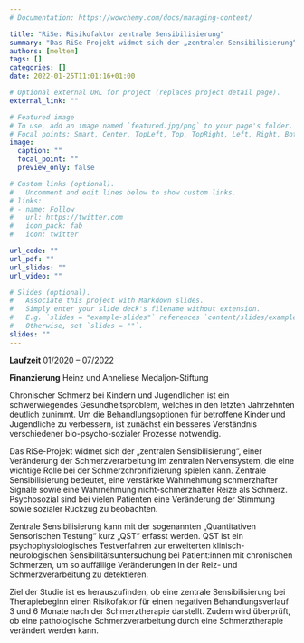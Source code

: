 ```yaml
---
# Documentation: https://wowchemy.com/docs/managing-content/

title: "RiSe: Risikofaktor zentrale Sensibilisierung"
summary: "Das RiSe-Projekt widmet sich der „zentralen Sensibilisierung“, einer Veränderung der Schmerzverarbeitung im zentralen Nervensystem, die eine wichtige Rolle bei der Schmerzchronifizierung spielen kann. Zentrale Sensibilisierung bedeutet, eine verstärkte Wahrnehmung schmerzhafter Signale sowie eine Wahrnehmung nicht-schmerzhafter Reize als Schmerz."
authors: [meltem]
tags: []
categories: []
date: 2022-01-25T11:01:16+01:00

# Optional external URL for project (replaces project detail page).
external_link: ""

# Featured image
# To use, add an image named `featured.jpg/png` to your page's folder.
# Focal points: Smart, Center, TopLeft, Top, TopRight, Left, Right, BottomLeft, Bottom, BottomRight.
image:
  caption: ""
  focal_point: ""
  preview_only: false

# Custom links (optional).
#   Uncomment and edit lines below to show custom links.
# links:
# - name: Follow
#   url: https://twitter.com
#   icon_pack: fab
#   icon: twitter

url_code: ""
url_pdf: ""
url_slides: ""
url_video: ""

# Slides (optional).
#   Associate this project with Markdown slides.
#   Simply enter your slide deck's filename without extension.
#   E.g. `slides = "example-slides"` references `content/slides/example-slides.md`.
#   Otherwise, set `slides = ""`.
slides: ""
---
```


**Laufzeit** 01/2020 – 07/2022

**Finanzierung** Heinz und Anneliese Medaljon-Stiftung

Chronischer Schmerz bei Kindern und Jugendlichen ist ein schwerwiegendes Gesundheitsproblem, welches in den letzten Jahrzehnten deutlich zunimmt. Um die Behandlungsoptionen für betroffene Kinder und Jugendliche zu verbessern, ist zunächst ein besseres Verständnis verschiedener bio-psycho-sozialer Prozesse notwendig. 

Das RiSe-Projekt widmet sich der „zentralen Sensibilisierung“, einer Veränderung der Schmerzverarbeitung im zentralen Nervensystem, die eine wichtige Rolle bei der Schmerzchronifizierung spielen kann. Zentrale Sensibilisierung bedeutet, eine verstärkte Wahrnehmung schmerzhafter Signale sowie eine Wahrnehmung nicht-schmerzhafter Reize als Schmerz. Psychosozial sind bei vielen Patienten eine Veränderung der Stimmung sowie sozialer Rückzug zu beobachten. 

Zentrale Sensibilisierung kann mit der sogenannten „Quantitativen Sensorischen Testung“ kurz „QST“ erfasst werden. QST ist ein psychophysiologisches Testverfahren zur erweiterten klinisch-neurologischen Sensibilitätsuntersuchung bei Patient:innen mit chronischen Schmerzen, um so auffällige Veränderungen in der Reiz- und Schmerzverarbeitung zu detektieren.

Ziel der Studie ist es herauszufinden, ob eine zentrale Sensibilisierung bei Therapiebeginn einen Risikofaktor für einen negativen Behandlungsverlauf 3 und 6 Monate nach der Schmerztherapie darstellt. Zudem wird überprüft, ob eine pathologische Schmerzverarbeitung durch eine Schmerztherapie verändert werden kann.
